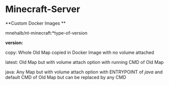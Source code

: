 # Minecraft-Server
**Custom Docker Images **

mnehalb/nt-minecraft:*type-of-version

**version:**
  
  copy: Whole Old Map copied in Docker Image with no volume attached 
  
  latest: Old Map but with volume attach option with running CMD of Old Map
  
  java: Any Map but with volume attach option with ENTRYPOINT of *java* and default CMD of Old Map but can be replaced by any   CMD 

  
